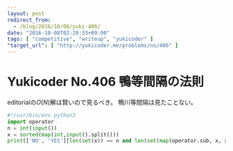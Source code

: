 ```yaml
---
layout: post
redirect_from:
  - /blog/2016/10/08/yuki-406/
date: "2016-10-08T02:20:33+09:00"
tags: [ "competitive", "writeup", "yukicoder" ]
"target_url": [ "http://yukicoder.me/problems/no/406" ]
---
```


# Yukicoder No.406 鴨等間隔の法則

editorialの$O(N)$解は賢いので見るべき。
鴨川等間隔は見たことない。

``` python
#!/usr/bin/env python3
import operator
n = int(input())
x = sorted(map(int,input().split()))
print(['NO', 'YES'][len(set(x)) == n and len(set(map(operator.sub, x, x[1:]))) == 1])
```
